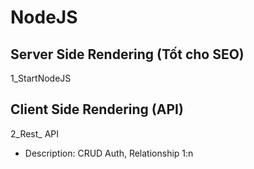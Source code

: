 # NodeJS

## Server Side Rendering (Tốt cho SEO)

1_StartNodeJS

## Client Side Rendering (API)

2_Rest_ API

- Description: CRUD Auth, Relationship 1:n 

